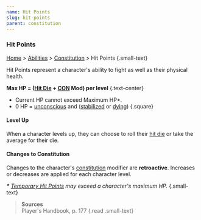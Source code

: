 ```yaml
---
name: Hit Points
slug: hit-points
parent: constitution
---
```

### Hit Points
[Home](dm-operations-center) > [Abilities](abilities-menu) > [Constitution](constitution) > Hit Points {.small-text}

Hit Points represent a character's ability to fight as well as their physical health.

**Max HP = ([Hit Die](hit-dice) + [CON](constitution) Mod) per level** {.text-center}

- Current HP cannot exceed Maximum HP*.
- 0 HP = [unconscious](unconscious) and ([stabilized](stablizing) or [dying](death-saving-throw))
{.square}

#### Level Up
When a character levels up, they can choose to roll their [hit die](hit-dice) or take the average for their die.

#### Changes to Constitution
Changes to the character's [constitution](constitution) modifier are **retroactive**. Increases or decreases are applied for each character level.

***\*** [Temporary Hit Points](temporary-hit-points) may exceed a character's maximum HP.* {.small-text}

> **Sources** <br/>
> Player's Handbook, p. 177
{.read .small-text}

